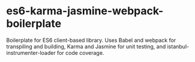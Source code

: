 # es6-karma-jasmine-webpack-boilerplate
Boilerplate for ES6 client-based library. Uses Babel and webpack for transpiling and building, Karma and Jasmine for unit testing, and istanbul-instrumenter-loader for code coverage.
